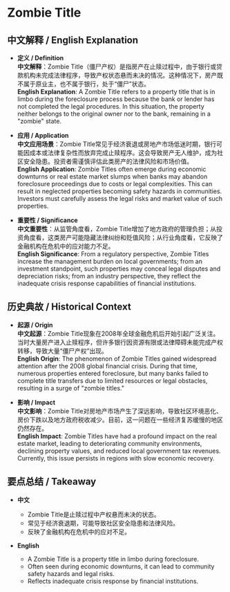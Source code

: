 # Zombie Title

## 中文解释 / English Explanation

* **定义 / Definition**  
  **中文解释**：Zombie Title（僵尸产权）是指房产在止赎过程中，由于银行或贷款机构未完成法律程序，导致产权状态悬而未决的情况。这种情况下，房产既不属于原业主，也不属于银行，处于“僵尸”状态。  
  **English Explanation**: A Zombie Title refers to a property title that is in limbo during the foreclosure process because the bank or lender has not completed the legal procedures. In this situation, the property neither belongs to the original owner nor to the bank, remaining in a "zombie" state.

* **应用 / Application**  
  **中文应用场景**：Zombie Title常见于经济衰退或房地产市场低迷时期，银行可能因成本或法律复杂性而放弃完成止赎程序。这会导致房产无人维护，成为社区安全隐患。投资者需谨慎评估此类房产的法律风险和市场价值。  
  **English Application**: Zombie Titles often emerge during economic downturns or real estate market slumps when banks may abandon foreclosure proceedings due to costs or legal complexities. This can result in neglected properties becoming safety hazards in communities. Investors must carefully assess the legal risks and market value of such properties.

* **重要性 / Significance**  
  **中文重要性**：从监管角度看，Zombie Title增加了地方政府的管理负担；从投资角度看，这类房产可能隐藏法律纠纷和贬值风险；从行业角度看，它反映了金融机构在危机中的应对能力不足。  
  **English Significance**: From a regulatory perspective, Zombie Titles increase the management burden on local governments; from an investment standpoint, such properties may conceal legal disputes and depreciation risks; from an industry perspective, they reflect the inadequate crisis response capabilities of financial institutions.

## 历史典故 / Historical Context

* **起源 / Origin**  
  **中文起源**：Zombie Title现象在2008年全球金融危机后开始引起广泛关注。当时大量房产进入止赎程序，但许多银行因资源有限或法律障碍未能完成产权转移，导致大量“僵尸产权”出现。  
  **English Origin**: The phenomenon of Zombie Titles gained widespread attention after the 2008 global financial crisis. During that time, numerous properties entered foreclosure, but many banks failed to complete title transfers due to limited resources or legal obstacles, resulting in a surge of "zombie titles."

* **影响 / Impact**  
  **中文影响**：Zombie Title对房地产市场产生了深远影响，导致社区环境恶化、房价下跌以及地方政府税收减少。目前，这一问题在一些经济复苏缓慢的地区仍然存在。  
  **English Impact**: Zombie Titles have had a profound impact on the real estate market, leading to deteriorating community environments, declining property values, and reduced local government tax revenues. Currently, this issue persists in regions with slow economic recovery.

## 要点总结 / Takeaway

* **中文**  
  - Zombie Title是止赎过程中产权悬而未决的状态。  
  - 常见于经济衰退期，可能导致社区安全隐患和法律风险。  
  - 反映了金融机构在危机中的应对不足。

* **English**  
  - A Zombie Title is a property title in limbo during foreclosure.  
  - Often seen during economic downturns, it can lead to community safety hazards and legal risks.  
  - Reflects inadequate crisis response by financial institutions.